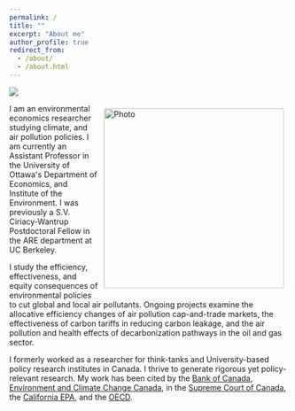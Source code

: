 ```yaml
---
permalink: /
title: ""
excerpt: "About me"
author_profile: true
redirect_from: 
  - /about/
  - /about.html
---
```


![](images/calepa_og.jpeg)

<img align="right" src="https://vthivierge.github.io/images/vincent1.jpg" alt="Photo" style="width: 325px; border-radius: 10px; padding: 8px 8px 8px 8px"/>

I am an environmental economics researcher studying climate, and air pollution policies. I am currently an Assistant Professor in the University of Ottawa's Department of Economics, and Institute of the Environment. I was previously a S.V. Ciriacy-Wantrup Postdoctoral Fellow in the ARE department at UC Berkeley.

I study the efficiency, effectiveness, and equity consequences of environmental policies to cut global and local air pollutants. Ongoing projects examine the allocative efficiency changes of air pollution cap-and-trade markets, the effectiveness of carbon tariffs in reducing carbon leakage, and the air pollution and health effects of decarbonization pathways in the oil and gas sector. 

<!--My [job market paper](https://vthivierge.github.io/files/efficiency.pdf) develops an empirical framework for estimating the allocative efficiency changes of environmental markets, and applies it to landmark U.S. air pollution cap-and-trade markets.

Other ongoing projects examine the effectiveness of carbon tariffs in reducing carbon leakage, and the air pollution and health effects of decarbonization pathways in the oil and gas sector.-->

I formerly worked as a researcher for think-tanks and University-based policy research institutes in Canada. I thrive to generate rigorous yet policy-relevant research. My work has been cited by the <a href="https://www.bankofcanada.ca/wp-content/uploads/2018/06/fsr-june2018.pdf">Bank of Canada</a>, <a href="https://publications.gc.ca/collections/collection_2021/eccc/En4-423-1-2021-eng.pdf">Environment and Climate Change Canada</a>, in the <a href="https://www.scc-csc.ca/case-dossier/info/af-ma-eng.aspx?cas=37627">Supreme Court of Canada</a>, the <a href="https://calepa.ca.gov/2021/04/21/press-release-carbon-neutrality-studies-identify-potential-paths-for-california-to-reach-2045-goal/">California EPA</a>, and the <a href="https://www.oecd.org/economy/surveys/Canada-2021-OECD-economic-survey-overview.pdf">OECD</a>.

<!--I published papers and reports on the impacts of carbon pricing on household gasoline consumption, industry competitiveness, and on the distributional implications for households.-->